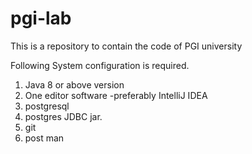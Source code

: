 # pgi-lab
This is a repository to contain the code of PGI university

Following System configuration is required.
 1. Java 8 or above version
 2. One editor software -preferably IntelliJ IDEA
 3. postgresql
 4. postgres JDBC jar.
 5. git
 6. post man
 
